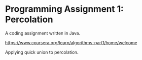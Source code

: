 # Programming Assignment 1: Percolation
A coding assignment written in Java. 

https://www.coursera.org/learn/algorithms-part1/home/welcome

Applying quick union to percolation.
